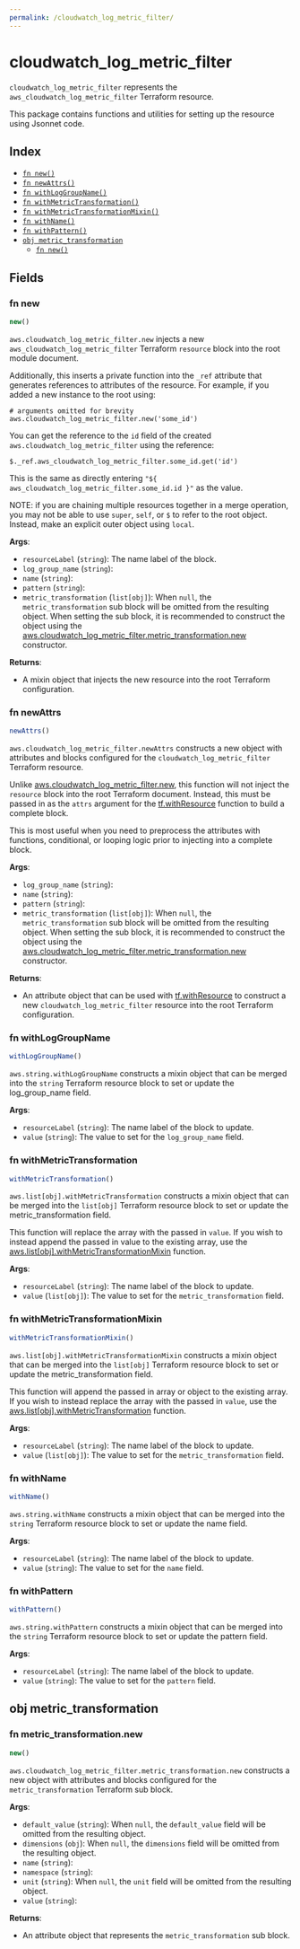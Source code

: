 ```yaml
---
permalink: /cloudwatch_log_metric_filter/
---
```


# cloudwatch_log_metric_filter

`cloudwatch_log_metric_filter` represents the `aws_cloudwatch_log_metric_filter` Terraform resource.



This package contains functions and utilities for setting up the resource using Jsonnet code.


## Index

* [`fn new()`](#fn-new)
* [`fn newAttrs()`](#fn-newattrs)
* [`fn withLogGroupName()`](#fn-withloggroupname)
* [`fn withMetricTransformation()`](#fn-withmetrictransformation)
* [`fn withMetricTransformationMixin()`](#fn-withmetrictransformationmixin)
* [`fn withName()`](#fn-withname)
* [`fn withPattern()`](#fn-withpattern)
* [`obj metric_transformation`](#obj-metric_transformation)
  * [`fn new()`](#fn-metric_transformationnew)

## Fields

### fn new

```ts
new()
```


`aws.cloudwatch_log_metric_filter.new` injects a new `aws_cloudwatch_log_metric_filter` Terraform `resource`
block into the root module document.

Additionally, this inserts a private function into the `_ref` attribute that generates references to attributes of the
resource. For example, if you added a new instance to the root using:

    # arguments omitted for brevity
    aws.cloudwatch_log_metric_filter.new('some_id')

You can get the reference to the `id` field of the created `aws.cloudwatch_log_metric_filter` using the reference:

    $._ref.aws_cloudwatch_log_metric_filter.some_id.get('id')

This is the same as directly entering `"${ aws_cloudwatch_log_metric_filter.some_id.id }"` as the value.

NOTE: if you are chaining multiple resources together in a merge operation, you may not be able to use `super`, `self`,
or `$` to refer to the root object. Instead, make an explicit outer object using `local`.

**Args**:
  - `resourceLabel` (`string`): The name label of the block.
  - `log_group_name` (`string`): 
  - `name` (`string`): 
  - `pattern` (`string`): 
  - `metric_transformation` (`list[obj]`):  When `null`, the `metric_transformation` sub block will be omitted from the resulting object. When setting the sub block, it is recommended to construct the object using the [aws.cloudwatch_log_metric_filter.metric_transformation.new](#fn-cloudwatchlogmetricfiltermetrictransformationnew) constructor.

**Returns**:
- A mixin object that injects the new resource into the root Terraform configuration.


### fn newAttrs

```ts
newAttrs()
```


`aws.cloudwatch_log_metric_filter.newAttrs` constructs a new object with attributes and blocks configured for the `cloudwatch_log_metric_filter`
Terraform resource.

Unlike [aws.cloudwatch_log_metric_filter.new](#fn-cloudwatchlogmetricfilternew), this function will not inject the `resource`
block into the root Terraform document. Instead, this must be passed in as the `attrs` argument for the
[tf.withResource](https://github.com/tf-libsonnet/core/tree/main/docs#fn-withresource) function to build a complete block.

This is most useful when you need to preprocess the attributes with functions, conditional, or looping logic prior to
injecting into a complete block.

**Args**:
  - `log_group_name` (`string`): 
  - `name` (`string`): 
  - `pattern` (`string`): 
  - `metric_transformation` (`list[obj]`):  When `null`, the `metric_transformation` sub block will be omitted from the resulting object. When setting the sub block, it is recommended to construct the object using the [aws.cloudwatch_log_metric_filter.metric_transformation.new](#fn-cloudwatchlogmetricfiltermetrictransformationnew) constructor.

**Returns**:
  - An attribute object that can be used with [tf.withResource](https://github.com/tf-libsonnet/core/tree/main/docs#fn-withresource) to construct a new `cloudwatch_log_metric_filter` resource into the root Terraform configuration.


### fn withLogGroupName

```ts
withLogGroupName()
```

`aws.string.withLogGroupName` constructs a mixin object that can be merged into the `string`
Terraform resource block to set or update the log_group_name field.



**Args**:
  - `resourceLabel` (`string`): The name label of the block to update.
  - `value` (`string`): The value to set for the `log_group_name` field.


### fn withMetricTransformation

```ts
withMetricTransformation()
```

`aws.list[obj].withMetricTransformation` constructs a mixin object that can be merged into the `list[obj]`
Terraform resource block to set or update the metric_transformation field.

This function will replace the array with the passed in `value`. If you wish to instead append the
passed in value to the existing array, use the [aws.list[obj].withMetricTransformationMixin](TODO) function.


**Args**:
  - `resourceLabel` (`string`): The name label of the block to update.
  - `value` (`list[obj]`): The value to set for the `metric_transformation` field.


### fn withMetricTransformationMixin

```ts
withMetricTransformationMixin()
```

`aws.list[obj].withMetricTransformationMixin` constructs a mixin object that can be merged into the `list[obj]`
Terraform resource block to set or update the metric_transformation field.

This function will append the passed in array or object to the existing array. If you wish
to instead replace the array with the passed in `value`, use the [aws.list[obj].withMetricTransformation](TODO)
function.


**Args**:
  - `resourceLabel` (`string`): The name label of the block to update.
  - `value` (`list[obj]`): The value to set for the `metric_transformation` field.


### fn withName

```ts
withName()
```

`aws.string.withName` constructs a mixin object that can be merged into the `string`
Terraform resource block to set or update the name field.



**Args**:
  - `resourceLabel` (`string`): The name label of the block to update.
  - `value` (`string`): The value to set for the `name` field.


### fn withPattern

```ts
withPattern()
```

`aws.string.withPattern` constructs a mixin object that can be merged into the `string`
Terraform resource block to set or update the pattern field.



**Args**:
  - `resourceLabel` (`string`): The name label of the block to update.
  - `value` (`string`): The value to set for the `pattern` field.


## obj metric_transformation



### fn metric_transformation.new

```ts
new()
```


`aws.cloudwatch_log_metric_filter.metric_transformation.new` constructs a new object with attributes and blocks configured for the `metric_transformation`
Terraform sub block.



**Args**:
  - `default_value` (`string`):  When `null`, the `default_value` field will be omitted from the resulting object.
  - `dimensions` (`obj`):  When `null`, the `dimensions` field will be omitted from the resulting object.
  - `name` (`string`): 
  - `namespace` (`string`): 
  - `unit` (`string`):  When `null`, the `unit` field will be omitted from the resulting object.
  - `value` (`string`): 

**Returns**:
  - An attribute object that represents the `metric_transformation` sub block.
